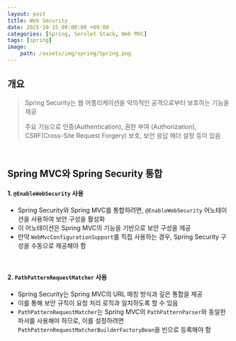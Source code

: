 ```yaml
---
layout: post
title: Web Security
date: 2025-10-15 09:00:00 +09:00
categories: [Spring, Servlet Stack, Web MVC]
tags: [spring]
image:
    path: /assets/img/spring/Spring.png
---
```


## 개요

> Spring Security는 웹 어플리케이션을 악의적인 공격으로부터 보호하는 기능을 제공
>
> 주요 기능으로 인증(Authentication), 권한 부여 (Authorization), CSRF(Cross-Site Request Forgery) 보호, 보안 응답 헤더 설정 등이 있음

<br>

## Spring MVC와 Spring Security 통합

#### 1. `@EnableWebSecurity` 사용

- Spring Security와 Spring MVC를 통합하려면, `@EnableWebSecurity` 어노테이션을 사용하여 보안 구성을 활성화
- 이 어노테이션은 Spring MVC의 기능을 기반으로 보안 구성을 제공
- 만약 `WebMvcConfigurationSupport`를 직접 사용하는 경우, Spring Security 구성을 수동으로 제공해야 함

<br>

#### 2. `PathPatternRequestMatcher` 사용

- Spring Security는 Spring MVC의 URL 매칭 방식과 깊은 통합을 제공
- 이를 통해 보안 규칙이 요청 처리 로직과 일치하도록 할 수 있음
- `PathPatternRequestMatcher`는 Spring MVC의 `PathPatternParser`와 동일한 파서를 사용해야 하므로, 이를 설정하려면 `PathPatternRequestMatcherBuilderFactoryBean`을 빈으로 등록해야 함

<br>

